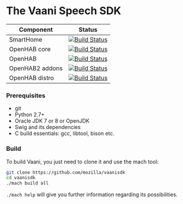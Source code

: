 # The Vaani Speech SDK

| Component       | Status                                                                                                                           |
|-----------------|----------------------------------------------------------------------------------------------------------------------------------|
| SmartHome       | [![Build Status](https://travis-ci.org/mozilla/smarthome.svg?branch=master)](https://travis-ci.org/mozilla/smarthome)            |
| OpenHAB core    | [![Build Status](https://travis-ci.org/mozilla/openhab-core.svg?branch=master)](https://travis-ci.org/mozilla/openhab-core)      |
| OpenHAB         | [![Build Status](https://travis-ci.org/mozilla/openhab.svg?branch=master)](https://travis-ci.org/mozilla/openhab)                |
| OpenHAB2 addons | [![Build Status](https://travis-ci.org/mozilla/openhab2-addons.svg?branch=master)](https://travis-ci.org/mozilla/openhab2-addons)|
| OpenHAB distro  | [![Build Status](https://travis-ci.org/mozilla/openhab-distro.svg?branch=master)](https://travis-ci.org/mozilla/openhab-distro)  |


### Prerequisites
 - git
 - Python 2.7+
 - Oracle JDK 7 or 8 or OpenJDK
 - Swig and its dependencies
 - C build essentials: gcc, libtool, bison etc.

### Build

To build Vaani, you just need to clone it and use the mach tool:

``` sh
git clone https://github.com/mozilla/vaanisdk
cd vaanisdk
./mach build all
```

```./mach help``` will give you further information regarding its possibilities.
